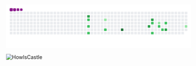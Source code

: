 <!-- Snake eating my contributions -->
![snake gif](https://github.com/aliemre2023/aliemre2023/blob/output/github-contribution-grid-snake.gif)

<!-- Wallpaper Howl's Castle -->
![HowlsCastle](https://user-images.githubusercontent.com/93014021/214514963-8a9ac4dc-e313-44dc-830e-863bdff70357.jpg)
